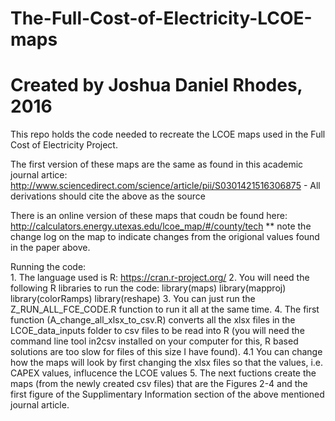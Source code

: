 # The-Full-Cost-of-Electricity-LCOE-maps
# Created by Joshua Daniel Rhodes, 2016

This repo holds the code needed to recreate the LCOE maps used in the Full Cost of Electricity Project.

The first version of these maps are the same as found in this academic journal artice: http://www.sciencedirect.com/science/article/pii/S0301421516306875
	- All derivations should cite the above as the source

There is an online version of these maps that coudn be found here: http://calculators.energy.utexas.edu/lcoe_map/#/county/tech
	** note the change log on the map to indicate changes from the origional values found in the paper above.

Running the code: \
	1. The language used is R: https://cran.r-project.org/
	2. You will need the following R libraries to run the code:
		library(maps)
		library(mapproj)
		library(colorRamps)
		library(reshape)
	3. You can just run the Z_RUN_ALL_FCE_CODE.R function to run it all at the same time.
	4. The first function (A_change_all_xlsx_to_csv.R) converts all the xlsx files in the LCOE_data_inputs folder to csv files to be read into R (you will need the command line tool in2csv installed on your computer for this, R based solutions are too slow for files of this size I have found).
		4.1 You can change how the maps will look by first changing the xlsx files so that the values, i.e. CAPEX values, influcence the LCOE values
	5. The next fuctions create the maps (from the newly created csv files) that are the Figures 2-4 and the first figure of the Supplimentary Information section of the above mentioned journal article.